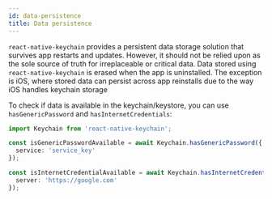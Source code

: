 ```yaml
---
id: data-persistence
title: Data persistence
---
```


`react-native-keychain` provides a persistent data storage solution that survives app restarts and updates. However, it should not be relied upon as the sole source of truth for irreplaceable or critical data. Data stored using `react-native-keychain` is erased when the app is uninstalled. The exception is iOS, where stored data can persist across app reinstalls due to the way iOS handles keychain storage

To check if data is available in the keychain/keystore, you can use `hasGenericPassword` and `hasInternetCredentials`:  

```typescript
import Keychain from 'react-native-keychain';

const isGenericPasswordAvailable = await Keychain.hasGenericPassword({
  service: 'service_key'
});

const isInternetCredentialAvailable = await Keychain.hasInternetCredentials({
  server: 'https://google.com'
});
```